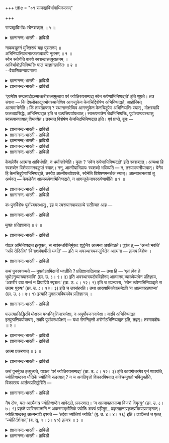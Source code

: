 +++
title = "०१ सम्पद्याविर्भावाधिकरणम्"

+++

सम्पद्याविर्भावः स्वेनशब्दात् ॥ १ ॥  
<details><summary>ज्ञानानन्द-भारती - द्राविडी</summary>

सम्बत्याआविर्बाव: स्वेन सप्तात् ॥ १ ॥
</details>

नाकवन्नूतनं मुक्तिरूपं यद्वा पुरातनम् ॥  
अभिनिष्पत्तिवचनात्फलत्वादपि नूतनम् ॥ १ ॥  
स्वेन रूपेणेति वाक्ये स्वशब्दात्तत्पुरातनम् ॥  
आविर्भावोऽभिनिष्पत्तिः फलं चाज्ञानहानितः ॥ २ ॥  
--वैयासिकन्यायमाला

<details><summary>ज्ञानानन्द-भारती - द्राविडी</summary>

मुक्तियिऩ् रूबम् स्वर्क्कम् पोल पुदिदाग एऱ्पडुवदा? अल्लदु मुऩ् इरुन्दु ताऩा? "आगिऱाऩ्" ऎऩ्ऱ वसऩमिरुप् पदालुम्, पलऩागविरुप्पदालुम् पुदिदु ताऩ्।
</details>

<details><summary>ज्ञानानन्द-भारती - द्राविडी</summary>

"तऩ् रूबत्तुडऩ्" ऎऩ्ऱ वाक्कियत्तिल् "तऩ्" ऎऩ्ऱ सप्तमिरुप्पदाल्, अदु मुऩ्ऩिरुन्ददु ताऩ्। "आवदु" ऎऩ्बदु वॆळियिल् वरुवदु ताऩ्। अक्ञाऩम् नासमडैवदाल् पलऩ् (ऎऩ्ऱु सॊल्लप्पडुगिऱदु)।
</details>

‘एवमेवैष सम्प्रसादोऽस्माच्छरीरात्समुत्थाय परं ज्योतिरुपसम्पद्य स्वेन रूपेणाभिनिष्पद्यते’ इति श्रूयते। तत्र संशयः — किं देवलोकाद्युपभोगस्थानेष्विव आगन्तुकेन केनचिद्विशेषेण अभिनिष्पद्यते, आहोस्वित् आत्ममात्रेणेति। किं तावत्प्राप्तम् ? स्थानान्तरेष्विव आगन्तुकेन केनचिद्रूपेण अभिनिष्पत्तिः स्यात् , मोक्षस्यापि फलत्वप्रसिद्धेः, अभिनिष्पद्यत इति च उत्पत्तिपर्यायत्वात्। स्वरूपमात्रेण चेदभिनिष्पत्तिः, पूर्वास्वप्यवस्थासु स्वरूपानपायात् विभाव्येत। तस्मात् विशेषेण केनचिदभिनिष्पद्यत इति। एवं प्राप्ते, ब्रूमः —

<details><summary>ज्ञानानन्द-भारती - द्राविडी</summary>

(नाऩ्गावदु पलात्यायत्तिल् ४वदु पादत्तिल् मुदलिल् मिगच्चिऱन्ददाऩ परवित्यैयाल् एऱ्पडुगिऱ निर्विसेष पिरह्मात्मबावत्तै सॊल्गिऱार्। पिऩ्ऩाल् पिरह्मोबासगर्गळ् पोगिऱ पिरह्म लोगत्तिल् अवर्गळुक्कु एऱ्पडुम् पोगङ्गळैक् कूऱुगिऱार्।
</details>

<details><summary>ज्ञानानन्द-भारती - द्राविडी</summary>

ञाऩि पिरह्मत्तैयडैन्दु मुत्तऩागिऱाऩ् ऎऩ्ऱ सुरुदि कूऱुगिऱदु। इन्द मुक्ति निलै जीवऩुक्कु मुऩ्ऩालेये इरुक्किऱदा अल्लदु अङ्गे पुदिदाग एऱ्पडुगिऱदा ऎऩ्ऱु सन्देहम् उण्डागिऱदु आगिऱाऩ् ऎऩ्ऱु कूऱुवदाल् पुदिदाग एऱ्पडुगिऱदु। मुऩ्ऩालेये इरुक्कुमाऩाल् अदु ञाऩत्तिऩ् पलऩागादु ऎऩ्ऱु पूर्वबक्षम्।
</details>

<details><summary>ज्ञानानन्द-भारती - द्राविडी</summary>

तऩ् स्वरूबमाग आगिऱाऩ् ऎऩ्ऱु कूऱि इरुप्पदाल् मुक्ति स्वरूबम् मुऩ्ऩालेये इरुक्किऱदु। अदु अक्ञा ऩत्ताल् मऱैन्दिरुन्ददु। ञाऩत्ताल् वॆळिप्पडुगिऱदु। पिरह्ममागवे इरुक्कुम् जीवऩ् अदै अऱियामल् वरुन्दि अदैयऱिन्ददुम् पिरह्म स्वरूबमाग इरुक्कि ऱाऩ्। अक्ञाऩ निविरुत्तियुम् आनन्दाविर्बावमुम् पलऩ् ऎऩ्ऱु सित्तान्दम्)।
</details>

<details><summary>ज्ञानानन्द-भारती - द्राविडी</summary>

"इदु पोलवे नऩ्गु तॆळिवडैन्द इवऩ् इन्द सरीरत्तिलिरुन्दु नऩ्गु वॆळिक्किळम्बि मेलाऩ ज्योदिसै अडैन्दु तऩ् स्वरूबमाग आगिऱाऩ्” (सान्।VIII-१२-३) ऎऩ्ऱु सॊल्लप्पडुगिऱदु। अदिल् तेव लोगम् मुदलाऩ पोग स्ताऩङ्गळिल् पोल। पुदिदाग वन्द एदेऩुम् विसेषत्तुडऩ् एऱ्पडुगिऱाऩा? अल्लदु, तऩ् स्वरूबमाग मट्टुम्दाऩा? ऎऩ्ऱु सन्देहम्।
</details>

<details><summary>ज्ञानानन्द-भारती - द्राविडी</summary>

पूर्वबक्षम्: ऎदु नियायम्? मऱ्ऱ स्ताऩङ्गळिल् पोल, पुदिदाग वरुम् एदेऩुम् रूबत्तुडऩ् आगिऱाऩ् ऎऩ्ऱु इरुक्कलाम्। मोक्षमुम्गूड पलऩ् ऎऩ्ऱ तऩ्मैयुळ्ळदाग पिरसित्तियिरुप्पदाल्। "एऱ्पडुगिऱाऩ्” ऎऩ्बदुम् उत्पत्तियॆऩ्बदऱ्कु समाऩमायिरुप्पदाल्। स्वरूब मात्तिरमाग एऱ्पडुवदु ऎऩ्ऱाल्, मुऩ्ऩुळ्ळ निलैगळिलुम् कूड स्वरूम् विलगादबडियिऩाल् अऱियप्पडुम्। आगैयाल् एदो ऒरु विसेषत्तुडऩ् एऱ्पडुगिऱाऩ् ऎऩ्ऱु।
</details>

केवलेनैव आत्मना आविर्भवति, न धर्मान्तरेणेति। कुतः ? ‘स्वेन रूपेणाभिनिष्पद्यते’ इति स्वशब्दात्। अन्यथा हि स्वशब्देन विशेषणमनवकॢप्तं स्यात्। ननु, आत्मीयाभिप्रायः स्वशब्दो भविष्यति — न, तस्यावचनीयत्वात्। येनैव हि केनचिद्रूपेणाभिनिष्पद्यते, तस्यैव आत्मीयत्वोपपत्तेः, स्वेनेति विशेषणमनर्थकं स्यात्। आत्मवचनतायां तु अर्थवत् — केवलेनैव आत्मरूपेणाभिनिष्पद्यते, न आगन्तुकेनापररूपेणापीति ॥ १ ॥

<details><summary>ज्ञानानन्द-भारती - द्राविडी</summary>

सित्तान्दम्: इव्विदम् वरुम् पोदु सॊल्गिऱोम्। तऩित्त आत्मावागवे आविर्बविक्किऱाऩ्। वेऱु विसेषत् तुडऩ् इल्लै। ऎऩ्ऱु, एऩ्? “तऩ् स्वरूबमाग एऱ्पडुगि ऱाऩ्” ऎऩ्ऱु “तऩ्" ऎऩ्गिऱ सप्तमिरुप्पदिऩाल्। अप्पडि यिल्लैयाऩाल्, तऩ् ऎऩ्ऱ सप्तत्तिऩाल् विसेष णम् पोट्टिरुप्पदु पिरयोजऩमऱ्ऱदाग आगिविडुमल्लवा?
</details>

<details><summary>ज्ञानानन्द-भारती - द्राविडी</summary>

तऩ् ऎऩ्ऱसप्तम् “तऩ्ऩैच्चेर्न्द” ऎऩ्ऱ अबिप्राय मुळ्ळदाग इरुक्कलामे? अदु सरियल्ल, अदै सॊल्व तऱ्कु अवसियमिल्लै; ऎन्द एदेऩुम् रूबत्तुडऩ एऱ्पडुगिऱाऩो अदुवे तऩ्ऩुडैयदाग इरुप्पदु पॊरुन्दुमादलाल् "तऩ्” ऎऩ्ऱ विसेषणम् अर्त्त मऱ्ऱदाग आगिविडुम्। तऩ्ऩैच् चॊल्गिऱदु ऎऩ्ऱालो, तऩित्तुळ्ळ तऩ् स्वरूबमाग एऱ्पडुगिऱाऩ्, पुदिदाग वन्द वेऱु रूबत्तिऩाल् इल्लै। ऎऩ्ऱु अर्त्तमुळ्ळ ताग इरुक्कुम्।
</details>

कः पुनर्विशेषः पूर्वास्ववस्थासु , इह च स्वरूपानपायसाम्ये सतीत्यत आह —

<details><summary>ज्ञानानन्द-भारती - द्राविडी</summary>

मुऩ्ऩुळ्ळ निलैगळिलुम् इप्पॊऴुदुम् स्वरूबम् विलगादु ऎऩ्बदु समाऩमायिरुक्कैयिल् ऎऩ्ऩ विसेषम्? ऎऩ्बदऱ्कु सॊल्लुगिऱार्:-
</details>

मुक्तः प्रतिज्ञानात् ॥ २ ॥  
<details><summary>ज्ञानानन्द-भारती - द्राविडी</summary>

मुक्त: प्रदिज्ञानात् ॥ २ ॥
</details>

योऽत्र अभिनिष्पद्यत इत्युक्तः, स सर्वबन्धविनिर्मुक्तः शुद्धेनैव आत्मना अवतिष्ठते। पूर्वत्र तु — ‘अन्धो भवति’ ‘अपि रोदितीव’ ‘विनाशमेवापीतो भवति’ — इति च अवस्थात्रयकलुषितेन आत्मना — इत्ययं विशेषः ।

<details><summary>ज्ञानानन्द-भारती - द्राविडी</summary>

ऎवऩ् इङ्गे एऱ्पडुगिऱाऩ् ऎऩ्ऱु सॊल्लप् पट्टिरुक्किऱाऩो, अवऩ् ऎल्ला कट्टुगळिलिरुन्दुम् नऩ्गु मीदमऩ्ऩियिल् विडुबट्टु सुत्तमाऩ स्वरूबत्तुड ऩेये निलैक्किऱाऩ्। मुऩ्ऩालो (जाक्किरत्तिल्) कुरुडऩागवुम् आगिविडुगिऱाऩ्, (स्वप्ऩत्तिल्) अऴुवदु पोलवुम् आगिऱाऩ्, (तूक्कत्तिल्) नासत्तैये अडैन्द वऩाग आगिऱाऩ् ऎऩ्गिऱबडि मूऩ्ऱु निलैगळाल् अऴुक् केऱिऩ आत्मावुडऩ् इरुन्दाऩ् ऎऩ्बदु इन्द विसेषम्।
</details>

कथं पुनरवगम्यते — मुक्तोऽयमिदानीं भवतीति ? प्रतिज्ञानादित्याह — तथा हि — ‘एतं त्वेव ते भूयोऽनुव्याख्यास्यामि’ (छा. उ. ८। ९। ३) इति अवस्थात्रयदोषविहीनम् आत्मानम् व्याख्येयत्वेन प्रतिज्ञाय, ‘अशरीरं वाव सन्तं न प्रियाप्रिये स्पृशतः’ (छा. उ. ८। १२। १) इति च उपन्यस्य, ‘स्वेन रूपेणाभिनिष्पद्यते स उत्तमः पुरुषः’ (छा. उ. ८। १२। ३) इति च उपसंहरति। तथा आख्यायिकोपक्रमेऽपि ‘य आत्मापहतपाप्मा’ (छा. उ. ८। ७। १) इत्यादि मुक्तात्मविषयमेव प्रतिज्ञानम् ।

<details><summary>ज्ञानानन्द-भारती - द्राविडी</summary>

इवऩ् इप्पॊऴुदु विडुबट्टवऩाग इरुक्किऱाऩ् ऎऩ्बदु ऎप्पडि अऱियप्पडुगिऱदु ऎऩ्ऱाल् "पिरदिक्ञै यिरुप्पदाल्” ऎऩ्गिऱार्। अप्पडिये "इवरैये उऩक्कु मऱुबडियुम् ऎडुत्तुच् चॊल्गिऱेऩ्" (सान्।VIII-९-३ ; VIII-१०- ४;VIII-११-३) ऎऩ्ऱु मूऩ्ऱु निलैगळिलुमुळ्ळ तोषमऱ्ऱ वराऩ आत्मावै नऩ्गु सॊल्ल वेण्डियवराग पिरदिक्ञै सॆय्दु, “सरीरमिल्लामलिरुक्किऱवऩै पिरियम् पिरियमऱ्ऱदु इरण्डुम् तॊडवे तॊडादु” (सान्।VIII-१२-१) ऎऩ्ऱु विस्तरित्तु, “तऩ्ऩुडैय स्वरूबमाग एऱ्पडुगि ऱार्। अवर् मेलाऩ पुरुषर्” (सान्।VIII-१२-३) ऎऩ्ऱु मुडिक्किऱार्। अप्पडिये कदै आरम्बत्तिलुम्गूड “ऎन्द आत्मा पाबमऱ्ऱवरो" (सान्।VIII-७-१) ऎऩ्बदु मुदलियदुम् विडुबट्ट आत्मावै विषयमायुळ्ळ पिरदिक्ञै।
</details>

फलत्वप्रसिद्धिरपि मोक्षस्य बन्धनिवृत्तिमात्रापेक्षा, न अपूर्वोपजननापेक्षा। यदपि अभिनिष्पद्यत इत्युत्पत्तिपर्यायत्वम् , तदपि पूर्वावस्थापेक्षम् — यथा रोगनिवृत्तौ अरोगोऽभिनिष्पद्यत इति, तद्वत्। तस्माददोषः ॥ २ ॥

<details><summary>ज्ञानानन्द-भारती - द्राविडी</summary>

पलऩ् ऎऩ्गिऱ पिरसित्तियुम् मोक्षत्तिऱ्कु कट्टु निविरुत्ति यावदिल् मात्तिरम् अबेक्षै, पुदिदाग एदो उण्डावदिल् अबेक्षैयिल्लै।
</details>

<details><summary>ज्ञानानन्द-भारती - द्राविडी</summary>

एऱ्पडुगिऱाऩ् ऎऩ्बदु उत्पत्तियॆऩ्बदऱ्कु समाऩम् ऎऩ्ऱिरुन्दबोदिलुम् अदुवुम् मुऩ् निलैयै उत्तेसित्तु ऎप्पडि रोगम् निविरुत्तियागुम्बोदु “रोगमऱ्ऱवऩाग आगिविट्टाऩ्” ऎऩ्बदुवो अदुबोल। आगैयाल् तोषमिल्लै।
</details>

आत्मा प्रकरणात् ॥ ३ ॥  
<details><summary>ज्ञानानन्द-भारती - द्राविडी</summary>

आत्मा प्रगरणात् ॥ ३ ॥
</details>

कथं पुनर्मुक्त इत्युच्यते, यावता ‘परं ज्योतिरुपसम्पद्य’ (छा. उ. ८। १२। ३) इति कार्यगोचरमेव एनं श्रावयति, ज्योतिःशब्दस्य भौतिके ज्योतिषि रूढत्वात् ? न च अनतिवृत्तो विकारविषयात् कश्चिन्मुक्तो भवितुमर्हति, विकारस्य आर्तत्वप्रसिद्धेरिति —

<details><summary>ज्ञानानन्द-भारती - द्राविडी</summary>

“मेलाऩ ज्योदिसै अडैन्दु" (सान्।VIII-१२-३)ऎऩ्ऱु कारियत्तै विषयीगरिक्किऱ इदैये सॊल्लुम् पोदु, ऎप्पडि "विडुबट्टवऩ्" ऎऩ्ऱु सॊल्लप्पडुगिऱदु? ज्योदिस् ऎऩ्ऱ सप्तम् पूदङ्गळिल् सेर्न्द ज्योदिसिल् रूडियाय् (पिरसित्तियाय्) इरुप्पदाल्। कार्य विषयत्ति लिरुन्दु मेल् पोगादवऩ् यारुम् "विडुबट्टवऩ्" ऎऩ्ऱु आग मुडियादु। कारियम् तुक्कत्तऩ्मैयुळ्ळ तॆऩ्बदु पिरसित्तमागैयाल् ऎऩ्ऱु।
</details>

नैष दोषः, यतः आत्मैवात्र ज्योतिःशब्देन आवेद्यते, प्रकरणात्। ‘य आत्मापहतपाप्मा विजरो विमृत्युः’ (छा. उ. ८। ७। १) प्रकृते परस्मिन्नात्मनि न अकस्माद्भौतिकं ज्योतिः शक्यं ग्रहीतुम् , प्रकृतहानाप्रकृतप्रक्रियाप्रसङ्गात्। ज्योतिःशब्दस्तु आत्मन्यपि दृश्यते — ‘तद्देवा ज्योतिषां ज्योतिः’ (बृ. उ. ४। ४। १६) इति। प्रपञ्चितं च एतत् ‘ज्योतिर्दर्शनात्’ (ब्र. सू. १। ३। ४०) इत्यत्र ॥ ३ ॥

<details><summary>ज्ञानानन्द-भारती - द्राविडी</summary>

इदु तोषमिल्लै एऩॆऩ्ऱाल्, पिरगरणत्ति ऩाल् इङ्गे ज्योदिस् ऎऩ्ऱ सप्तत्तिऩाल् आत्मादाऩ् तॆरिविक्कप्पडुगिऱदु। ऎन्द आत्मा पाबमऱ्ऱवरो, जरैयऱ्ऱवरो, मरणमऱ्ऱवरो, (सान्।VIII;७-१) ऎऩ्ऱ मेलाऩ आत्मा पिरगिरुदमायिरुक्कुम्बोदु, कारणमऩ् ऩियिल् पूदसम्बन्दमाऩ ज्योदिस् किरहिक्कक् कूडिय तिल्लै। पिरगिरुदत्तै विट्टदागवुम् पिरगिरुदमिल्ला तदै ऎडुत्तुक् कॊण्डदागवुम् आगुमाऩदिऩाल्।
</details>

<details><summary>ज्ञानानन्द-भारती - द्राविडी</summary>

ज्योदिस् सप्तमो आत्मा विषयत्तिलुम् काण्गिऱदु। "तेवर्गळ् ज्योदिस्कळुक्कुम् ज्योदियाऩ अदै” (पिरुहत्।IV-४-१६) ऎऩ्ऱु इव्विषयम् "ज्यो तिस्, काण्बदाल्" (सूत्रम्।I-३-४०) ऎऩ्ऱविडत्तिल् विस्तरिक्कप्पट्टिरुक्किऱदु।
</details>

